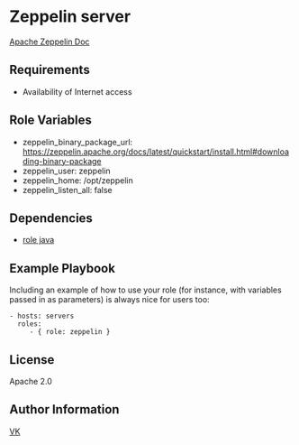 Zeppelin server
=========

[Apache Zeppelin Doc](https://zeppelin.apache.org/docs/latest/quickstart/install.html#starting-apache-zeppelin)

Requirements
------------

- Availability of Internet access

Role Variables
--------------

- zeppelin_binary_package_url: https://zeppelin.apache.org/docs/latest/quickstart/install.html#downloading-binary-package
- zeppelin_user: zeppelin
- zeppelin_home: /opt/zeppelin
- zeppelin_listen_all: false

Dependencies
------------

- [role java](https://github.com/mmblsp/ansible-role-java.git)

Example Playbook
----------------

Including an example of how to use your role (for instance, with variables
passed in as parameters) is always nice for users too:

    - hosts: servers
      roles:
         - { role: zeppelin }

License
-------

Apache 2.0

Author Information
------------------

[VK](https://vk.com/mmblspace)
